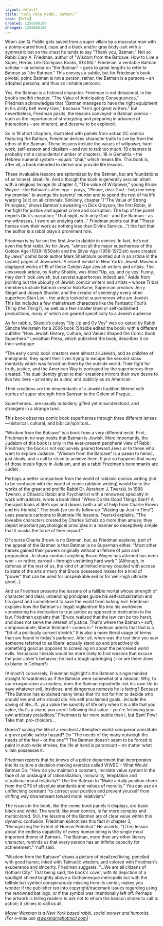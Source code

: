 ```yaml
---
layout: default
title: “Holy Role Model, Batman!”
tags: [Arts]
created: 1250888169
changed: 1250888169
---
```

<p>When Jon Q. Public gets saved from a super villain by a muscular man with a pointy-eared hood, cape and a black and/or gray body-suit with a symmetric bat on the chest he tends to say &quot;Thank you, Batman.&quot; Not so Rabbi Cary A. Friedman, author of &quot;Wisdom from the Batcave: How to Live a Super, Heroic Life (Compass Books, $13.95).&quot; Friedman, a veritable Batman scholar &ndash; or scholar on &ldquo;the Batman&rdquo; &ndash; goes to great lengths to refer to Batman as &quot;the Batman.&quot; This conveys a subtle, but for Friedman's book pivotal, point: Batman is not a person; rather, the Batman is a persona &ndash; an adopted persona, and thus an imitable persona.</p>
<p>Yes, the Batman is a fictional character. Friedman is not delusional. In the book&rsquo;s twelfth chapter, &quot;The Value of Anticipating Consequences,&quot; Friedman acknowledges that &quot;Batman manages to have the right equipment in his utility belt every time,&quot; because &quot;He's got great writers.&quot; But nevertheless, Friedman posits, the lessons conveyed in Batman comics &ndash; such as the importance of strategizing and preparing in advance of interactions &ndash; are inherent, and deserve to be explored.</p>
<p>So in 18 short chapters, illustrated with panels from actual DC comics featuring the Batman, Friedman derives character traits to live by from the ethos of the Batman. These lessons include the values of willpower, hard work, self-esteem and idealism &ndash; and not to talk too much. 18 chapters is probably not a coincidental number of chapters. 18 in Gematria &ndash; the Hebrew numeral system &ndash; equals &quot;chai,&quot; which means life. This book is, after all, a book intended to derive and provide life lessons.</p>
<p>These invaluable lessons are epitomized by the Batman, but are foundations of an honest, ideal life. And although the book is generally secular, albeit with a religious twinge (in chapter 4, &quot;The value of Willpower,&quot; young Bruce Wayne &ndash; the Batman's alter-ego &ndash; prays, &quot;Please, dear God &ndash; help me keep my promise&quot; to avenge his parents' murder and to spend the rest of his life warping [sic] on all criminals. Similarly, chapter 11&quot;The Value of Strong Principles,&quot; shows Batman's swearing-in Dick Grayson, the first Robin, in the fight for justice and against crime and corruption. The top of the panel depicts Dick's narration; &quot;That night, with only God &ndash; and the Batman &ndash; as my witnesses, I swore an undying oath...&quot; Friedman points out that &quot;These heroes view their work as nothing less than Divine Service...&rdquo;) the fact that the author is a rabbi plays a prominent role.</p>
<p>Friedman is by far not the first Jew to dabble in comics. In fact, he&rsquo;s not even the first rabbi. As for Jews, &quot;almost all the major superheroes of the Golden Age (1938-1950ish) and the Silver Age (1958-1972ish) were created by Jews&quot; comic book author Mark Shainblum pointed out in an article in the (cyber) pages of Jewsweek. A recent exhibit in New York&rsquo;s Jewish Museum displayed works of 15 of these Golden Age Jewish writers and artists. The Jewsweek article, by Kathy Shaidle, was titled &ldquo;Up, up, and oy vey: Funny, they don't look Jewish, but several superheroes indeed are.&rdquo; Aside from pointing out the ubiquity of Jewish comics writers and artists &ndash; whose Tribal members include Batman creator Bob Kane, Superman creators Jerry Siegel and Joseph Shuster, and the creator of seemingly every other superhero Stan Lee &ndash; the article looked at superheroes who are Jewish. This list includes a few mainstream characters like the Fantastic Four&rsquo;s Thing (the Thing?), as well as a few smaller label or self-published productions, many of which are geared specifically to a Jewish audience.</p>
<p>As for rabbis, Shaidle&rsquo;s cutesy &ldquo;Up Up and Oy Vey&rdquo; was co-opted by Rabbi Simcha Weinstein for a 2006 book (Shaidle edited the book) with a different subtitle: &ldquo;How Jewish History, Culture, and Values Shaped the Comic Book Superhero.&rdquo; Leviathan Press, which published the book, describes it on their webpage:</p>
<p>&ldquo;The early comic book creators were almost all Jewish, and as children of immigrants, they spent their lives trying to escape the second-class mentality which was forced on them by the outside world. Their fight for truth, justice, and the American Way is portrayed by the superheroes they created. The dual identity given to their creations mirrors their own desire to live two lives &ndash; privately as a Jew, and publicly as an American.</p>
<p>Their creations are the descendants of a Jewish tradition littered with stories of super strength from Samson to the Golem of Prague&hellip;</p>
<p>Superheroes&hellip;are usually outsiders; gifted yet misunderstood, and strangers in a strange land.</p>
<p>This book observes comic book superheroes through three different lenses&mdash;historical, cultural, and biblical/spiritual&hellip;</p>
<p>&ldquo;Wisdom from the Batcave&rdquo; is a book from a very different mold. First, Friedman in no way posits that Batman is Jewish. More importantly, the Judaism of this book is only in the ever-present peripheral view of Rabbi Friedman; the book is not exclusively geared toward Jews or to those who want to explore Judaism. &ldquo;Wisdom from the Batcave&rdquo; is a paean to heroic, just ideals, and a call to strive to achieve them. It just so happens that many of those ideals figure in Judaism, and as a rabbi Friedman&rsquo;s benchmarks are Judaic.</p>
<p>Perhaps a better comparison from the world of rabbinic comics writing (not to be confused with the world of comic rabbinic writing) would be to the works of the great and prolific Rabbi Dr. Abraham J. Twerski. In 1988 Twerski, a Chasidic Rabbi and Psychiatrist with a renowned specialty in work with addicts, wrote a book titled &quot;When Do the Good Things Start? A therapist looks at life&rsquo;s ups and downs (with a bit of help from Charlie Brown and his friends).&quot; The book (so too its follow up &quot;Waking up Just in Time&quot;) uses peanuts cartoons to illustrate life lessons. Twerski explains, &quot;The loveable characters created by Charles Schulz do more than amuse; they depict important psychological principles in a manner so deceptively simple that it masks the force of their impact.&quot;</p>
<p>Of course Charlie Brown is no Batman, but, as Friedman explains, part of the appeal of the Batman is that Batman is no Superman either. &quot;Most other heroes gained their powers originally without a lifetime of pain and preparation...In sharp contrast anything Bruce Wayne has attained has been won &ndash; or rather, earned &ndash; through unstinting hard work.&quot; (Although, in defense of the rest of us, the kind of unlimited money coupled with access to state of the arts armory that Bruce possessed makes for a kind of &quot;power&quot; that can be used for unspeakable evil or for well-nigh ultimate good...)</p>
<p>And so Friedman presents the lessons of a fallible mortal whose strength of character and ideal, unbending principles guide his self-actualization and his quest and commitment to save the world from lurking evil. Friedman explains how the Batman's (illegal) vigilantism fits into his worldview considering his dedication to true justice as opposed to dedication to the law. Friedman explains that &quot;Bruce realized that the law can be too harsh, and does not serve the interest of justice. That's where the Batman &ndash; soft, compassionate, liberal Batman! &ndash; comes in.&quot; Friedman admits that that is a &quot;bit of a politically correct stretch.&quot; It is also a more literal usage of terms than are found in today's parlance. After all, when was the last time you saw someone referred to as liberal actually stand up and proactively do something good as opposed to screeding on about the perceived world evils. Vernacular liberals would be more likely to find reasons that excuse the poor Joker's behavior; he had a tough upbringing (&ndash; or are there Jews to blame in Gotham?)</p>
<p>(Almost?) conversely, Friedman highlight's the Batman's single minded straight forwardness as if the Batman were somewhat of a neocon. Why, to our exasperation as readers, does the Batman repeatedly risk his own life to save whatever evil, insidious, and dangerous nemesis he is facing? Because &quot;The Batman has explained many times that it's not for him to decide who should live and who should die. His self proclaimed goals...include the saving of life...If...you value the sanctity of life only when it is a life that you value, that's a sham; you aren't following that value &ndash; you're following your own arbitrary prejudices.&rdquo; Friedman is far more subtle than I, but Bam! Pow! Take that, pro-choicers...</p>
<p>Doesn't saving the life of a recidivist attempted-world-conqueror constitute a grave public safety hazard? Do &quot;The needs of the many outweigh the needs of the few &ndash; or the one&quot;? The Batman doesn't seem to be forced to paint in such wide strokes; the life at hand is paramount &ndash; no matter what villain possesses it.</p>
<p>Friedman reports that he knows of a police department that incorporates into its culture a decision-making exercise called WWBD &ndash; What Would Batman Do. &quot;How do you maintain a constant, inviolate value system in the face of an onslaught of rationalization, immorality, temptation and situational moral relativity?&quot; Use the Batman to &quot;Make a daily position check from the GPS of absolute standards and values of morality.&quot; You can use an unflinching constant &quot;to correct your position and prevent yourself from drifting way downstream toward moral relativism.&quot;</p>
<p>The issues in the book, like the comic book panels it displays, are basic black and white. The world, like most comics, is far more complex and multicolored. Still, the lessons of the Batman are of clear value within this dynamic confusion. Friedman epitomizes this fact in chapter 3, &quot;Recognizing the Extent of Human Potential.&quot; He asserts, &quot;[The] lesson about the endless capability of every human being is the single most important theme of Batman...The Batman, more than any other literary character, reminds us that every person has an infinite capacity for achievement.&quot; 'nuff said.</p>
<p>&quot;Wisdom from the Batcave&quot; draws a picture of idealized living, penciled with good humor, inked with Talmudic wisdom, and colored with Friedman's exuberance and sincerity. Friedman suggests, &quot;&hellip;We are all citizens of Gotham City.&quot; That being said, the book's cover, with its depiction of a spotlight shined brightly above a Gothamesque metropolis but with the telltale bat symbol conspicuously missing from its center, makes you wonder if the publisher ran into copyright/trademark issues regarding using the renowned bat logo, or if the symbol was intentionally left off. Perhaps the artwork is telling readers to ask not to whom the beacon shines to call to action; it shines to call us all.</p>
<p><em>Mayer Waxman is a New York based rabbi, social worker and humorist. [For e-mail use <a href="mailto:stwaxman@hotmail.com">stwaxman@hotmail.com</a>]</em></p>